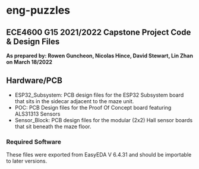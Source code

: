 # eng-puzzles
## ECE4600 G15 2021/2022 Capstone Project Code & Design Files
**As prepared by: Rowen Guncheon, Nicolas Hince, David Stewart, Lin Zhan on March 18/2022**
## Hardware/PCB
- ESP32_Subsystem: PCB design files for the ESP32 Subsystem board that sits in the sidecar adjacent to the maze unit.
- POC: PCB Design files for the Proof Of Concept board featuring ALS31313 Sensors
- Sensor_Block:  PCB design files for the modular (2x2) Hall sensor boards that sit beneath the maze floor.

### Required Software
These files were exported from EasyEDA V 6.4.31 and should be importable to later versions.
